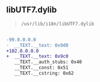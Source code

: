 ## libUTF7.dylib

> `/usr/lib/i18n/libUTF7.dylib`

```diff

-99.0.0.0.0
-  __TEXT.__text: 0x9d0
+102.0.0.0.0
+  __TEXT.__text: 0x9c0
   __TEXT.__auth_stubs: 0x40
   __TEXT.__const: 0x51
   __TEXT.__cstring: 0x62

```

